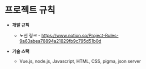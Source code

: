 # 프로젝트 규칙


- **개발 규칙**
  - 노션 링크 - https://www.notion.so/Project-Rules-9a63abea78894a21829fb9c795d51b0d

- **기술 스택**
  - Vue.js, node.js, Javascript, HTML, CSS, pigma, json server

